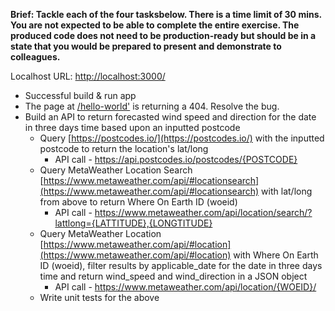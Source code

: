 **Brief: Tackle each of the four tasksbelow. There is a time limit of 30 mins. You are not expected to be able to complete the entire exercise. The produced code does not need to be production-ready but should be in a state that you would be prepared to present and demonstrate to colleagues.**
  
  Localhost URL: [http://localhost:3000/](http://localhost:3000/)
  
- Successful build & run app
- The page at  [/hello-world'](http://localhost:3000/hello-world) is returning a 404. Resolve the bug.
- Build an API to return forecasted wind speed and direction for the date in three days time based upon an inputted postcode
  - Query [https://postcodes.io/](https://postcodes.io/) with the inputted postcode to return the location's lat/long
    - API call - https://api.postcodes.io/postcodes/{POSTCODE}
  - Query MetaWeather Location Search [https://www.metaweather.com/api/#locationsearch](https://www.metaweather.com/api/#locationsearch) with lat/long from above to return Where On Earth ID (woeid)
    - API call - https://www.metaweather.com/api/location/search/?lattlong={LATTITUDE},{LONGTITUDE}
  - Query MetaWeather Location [https://www.metaweather.com/api/#location](https://www.metaweather.com/api/#location) with Where On Earth ID (woeid), filter results by applicable_date for the date in three days time and return wind_speed and wind_direction in a JSON object
    - API call - https://www.metaweather.com/api/location/{WOEID}/
  - Write unit tests for the above
  
